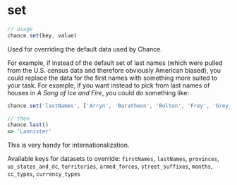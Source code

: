 # set

```js
// usage
chance.set(key, value)
```

Used for overriding the default data used by Chance.

For example, if instead of the default set of last names (which were pulled from the U.S. census data and therefore obviously American biased), you could replace the data for the first names with something more suited to your task. For example, if you want instead to pick from last names of houses in _A Song of Ice and Fire_, you could do something like:

```js
chance.set('lastNames', ['Arryn', 'Baratheon', 'Bolton', 'Frey', 'Greyjoy', 'Lannister', 'Martell', 'Stark', 'Targaryen', 'Tully', 'Tyrell']);

// then
chance.last()
=> 'Lannister'
```

This is very handy for internationalization.

Available keys for datasets to override: `firstNames`, `lastNames`, `provinces`, `us_states_and_dc`, `territories`, `armed_forces`, `street_suffixes`, `months`, `cc_types`, `currency_types`
